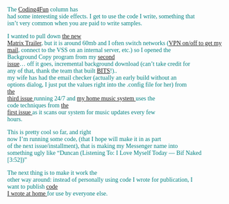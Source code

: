 <font face="Trebuchet MS" color="teal">The <a href="http://msdn.microsoft.com/columns/codefun.asp" class="broken_link">Coding4Fun</a> column has<br /> had some interesting side effects. I get to use the code I write, something that<br /> isn&#8217;t very common when you are paid to write samples.</font> 

<font face="Trebuchet MS" color="teal">I wanted to pull down <a href="http://whatisthematrix.warnerbros.com/rl_cmp/sequel_trailers.html">the new<br /> Matrix Trailer</a>, but it is around 60mb and I often switch networks (<a href="http://dotnetweblogs.com/ksharkey/posts/5206.aspx" class="broken_link">VPN on/off to get my<br /> mail</a>, connect to the VSS on an internal server, etc.) so I opened the<br /> Background Copy program from my <a href="http://msdn.microsoft.com/library/en-us/dncodefun/html/code4fun02282003.asp" class="broken_link">second<br /> issue</a>&#8230; off it goes, incremental background download (can&#8217;t take credit for<br /> any of that, thank the team that built <a href="http://msdn.microsoft.com/library/en-us/bits/bits/using_bits.asp" class="broken_link">BITS</a>!)..<br /> my wife has had&nbsp;the email checker (actually an early build without an<br /> options dialog, I just put the values right into the .config file for her) from<br /> <a href="http://msdn.microsoft.com/library/en-us/dncodefun/html/code4fun03282003.asp" class="broken_link">the<br /> third issue </a>running 24/7 and <a href="http://www.duncanmackenzie.net/musicxp" class="broken_link">my home music system </a>uses the<br /> code techniques from <a href="http://msdn.microsoft.com/library/en-us/dncodefun/html/code4fun01242003.asp" class="broken_link">the<br /> first issue </a>as it scans our system for music updates every few<br /> hours.</font>

<font face="Trebuchet MS" color="teal">This is pretty cool so far, and right<br /> now I&#8217;m running some code,&nbsp;(that I hope will&nbsp;make it in as part<br /> of&nbsp;the next issue/installment), that is making my Messenger name into<br /> something ugly like &#8220;Duncan (Listening To: I Love Myself Today &#8212; Bif Naked<br /> [3:52])&#8221;</font>

<font face="Trebuchet MS" color="teal">The next thing is to make it work the<br /> other way around: instead of personally using code I wrote for publication, I<br /> want to&nbsp;publish <a href="http://www.gotdotnet.com/community/workspaces/workspace.aspx?id=cd71ce33-9238-4ba0-a1e6-294413f743b9" class="broken_link">code<br /> I wrote at home </a>for use by everyone else.</font>